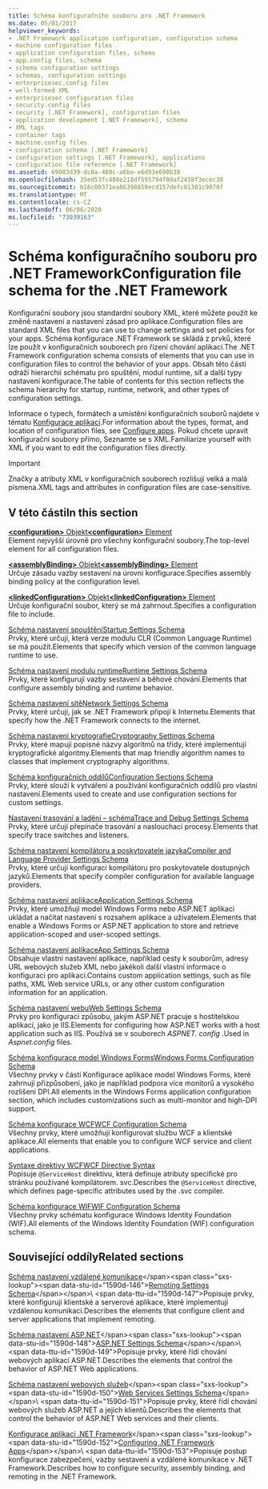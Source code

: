 ```yaml
---
title: Schéma konfiguračního souboru pro .NET Framework
ms.date: 05/01/2017
helpviewer_keywords:
- .NET Framework application configuration, configuration schema
- machine configuration files
- application configuration files, schema
- app.config files, schema
- schema configuration settings
- schemas, configuration settings
- enterprisesec.config files
- well-formed XML
- enterprisesec configuration files
- security.config files
- security [.NET Framework], configuration files
- application development [.NET Framework], schema
- XML tags
- container tags
- machine.config files
- configuration schema [.NET Framework]
- configuration settings [.NET Framework], applications
- configuration file reference [.NET Framework]
ms.assetid: 69003d39-dc8a-460c-a6be-e6d93e690b38
ms.openlocfilehash: 35ed53fc480e218df595794f80af2458f3ecec38
ms.sourcegitcommit: b16c00371ea06398859ecd157defc81301c9070f
ms.translationtype: MT
ms.contentlocale: cs-CZ
ms.lasthandoff: 06/06/2020
ms.locfileid: "73039163"
---
```

# <a name="configuration-file-schema-for-the-net-framework"></a><span data-ttu-id="1590d-102">Schéma konfiguračního souboru pro .NET Framework</span><span class="sxs-lookup"><span data-stu-id="1590d-102">Configuration file schema for the .NET Framework</span></span>

<span data-ttu-id="1590d-103">Konfigurační soubory jsou standardní soubory XML, které můžete použít ke změně nastavení a nastavení zásad pro aplikace.</span><span class="sxs-lookup"><span data-stu-id="1590d-103">Configuration files are standard XML files that you can use to change settings and set policies for your apps.</span></span> <span data-ttu-id="1590d-104">Schéma konfigurace .NET Framework se skládá z prvků, které lze použít v konfiguračních souborech pro řízení chování aplikací.</span><span class="sxs-lookup"><span data-stu-id="1590d-104">The .NET Framework configuration schema consists of elements that you can use in configuration files to control the behavior of your apps.</span></span> <span data-ttu-id="1590d-105">Obsah této části odráží hierarchii schématu pro spuštění, modul runtime, síť a další typy nastavení konfigurace.</span><span class="sxs-lookup"><span data-stu-id="1590d-105">The table of contents for this section reflects the schema hierarchy for startup, runtime, network, and other types of configuration settings.</span></span>

<span data-ttu-id="1590d-106">Informace o typech, formátech a umístění konfiguračních souborů najdete v tématu [Konfigurace aplikací](../index.md).</span><span class="sxs-lookup"><span data-stu-id="1590d-106">For information about the types, format, and location of configuration files, see [Configure apps](../index.md).</span></span> <span data-ttu-id="1590d-107">Pokud chcete upravit konfigurační soubory přímo, Seznamte se s XML.</span><span class="sxs-lookup"><span data-stu-id="1590d-107">Familiarize yourself with XML if you want to edit the configuration files directly.</span></span>

> [!IMPORTANT]
> <span data-ttu-id="1590d-108">Značky a atributy XML v konfiguračních souborech rozlišují velká a malá písmena.</span><span class="sxs-lookup"><span data-stu-id="1590d-108">XML tags and attributes in configuration files are case-sensitive.</span></span>

## <a name="in-this-section"></a><span data-ttu-id="1590d-109">V této části</span><span class="sxs-lookup"><span data-stu-id="1590d-109">In this section</span></span>

<span data-ttu-id="1590d-110">[**\<configuration>** Objekt](configuration-element.md)</span><span class="sxs-lookup"><span data-stu-id="1590d-110">[**\<configuration>** Element](configuration-element.md)</span></span>\
<span data-ttu-id="1590d-111">Element nejvyšší úrovně pro všechny konfigurační soubory.</span><span class="sxs-lookup"><span data-stu-id="1590d-111">The top-level element for all configuration files.</span></span>

<span data-ttu-id="1590d-112">[**\<assemblyBinding>** Objekt](assemblybinding-element-for-configuration.md)</span><span class="sxs-lookup"><span data-stu-id="1590d-112">[**\<assemblyBinding>** Element](assemblybinding-element-for-configuration.md)</span></span>\
<span data-ttu-id="1590d-113">Určuje zásadu vazby sestavení na úrovni konfigurace.</span><span class="sxs-lookup"><span data-stu-id="1590d-113">Specifies assembly binding policy at the configuration level.</span></span>

<span data-ttu-id="1590d-114">[**\<linkedConfiguration>** Objekt](linkedconfiguration-element.md)</span><span class="sxs-lookup"><span data-stu-id="1590d-114">[**\<linkedConfiguration>** Element](linkedconfiguration-element.md)</span></span>\
<span data-ttu-id="1590d-115">Určuje konfigurační soubor, který se má zahrnout.</span><span class="sxs-lookup"><span data-stu-id="1590d-115">Specifies a configuration file to include.</span></span>

<span data-ttu-id="1590d-116">[Schéma nastavení spouštění](./startup/index.md)</span><span class="sxs-lookup"><span data-stu-id="1590d-116">[Startup Settings Schema](./startup/index.md)</span></span>\
<span data-ttu-id="1590d-117">Prvky, které určují, která verze modulu CLR (Common Language Runtime) se má použít.</span><span class="sxs-lookup"><span data-stu-id="1590d-117">Elements that specify which version of the common language runtime to use.</span></span>

<span data-ttu-id="1590d-118">[Schéma nastavení modulu runtime](./runtime/index.md)</span><span class="sxs-lookup"><span data-stu-id="1590d-118">[Runtime Settings Schema](./runtime/index.md)</span></span>\
<span data-ttu-id="1590d-119">Prvky, které konfigurují vazby sestavení a běhové chování.</span><span class="sxs-lookup"><span data-stu-id="1590d-119">Elements that configure assembly binding and runtime behavior.</span></span>

<span data-ttu-id="1590d-120">[Schéma nastavení sítě](./network/index.md)</span><span class="sxs-lookup"><span data-stu-id="1590d-120">[Network Settings Schema](./network/index.md)</span></span>\
<span data-ttu-id="1590d-121">Prvky, které určují, jak se .NET Framework připojí k Internetu.</span><span class="sxs-lookup"><span data-stu-id="1590d-121">Elements that specify how the .NET Framework connects to the internet.</span></span>

<span data-ttu-id="1590d-122">[Schéma nastavení kryptografie](./cryptography/index.md)</span><span class="sxs-lookup"><span data-stu-id="1590d-122">[Cryptography Settings Schema](./cryptography/index.md)</span></span>\
<span data-ttu-id="1590d-123">Prvky, které mapují popisné názvy algoritmů na třídy, které implementují kryptografické algoritmy.</span><span class="sxs-lookup"><span data-stu-id="1590d-123">Elements that map friendly algorithm names to classes that implement cryptography algorithms.</span></span>

<span data-ttu-id="1590d-124">[Schéma konfiguračních oddílů](configuration-sections-schema.md)</span><span class="sxs-lookup"><span data-stu-id="1590d-124">[Configuration Sections Schema](configuration-sections-schema.md)</span></span>\
<span data-ttu-id="1590d-125">Prvky, které slouží k vytváření a používání konfiguračních oddílů pro vlastní nastavení.</span><span class="sxs-lookup"><span data-stu-id="1590d-125">Elements used to create and use configuration sections for custom settings.</span></span>

<span data-ttu-id="1590d-126">[Nastavení trasování a ladění – schéma](./trace-debug/index.md)</span><span class="sxs-lookup"><span data-stu-id="1590d-126">[Trace and Debug Settings Schema](./trace-debug/index.md)</span></span>\
<span data-ttu-id="1590d-127">Prvky, které určují přepínače trasování a naslouchací procesy.</span><span class="sxs-lookup"><span data-stu-id="1590d-127">Elements that specify trace switches and listeners.</span></span>

<span data-ttu-id="1590d-128">[Schéma nastavení kompilátoru a poskytovatele jazyka](./compiler/index.md)</span><span class="sxs-lookup"><span data-stu-id="1590d-128">[Compiler and Language Provider Settings Schema](./compiler/index.md)</span></span>\
<span data-ttu-id="1590d-129">Prvky, které určují konfiguraci kompilátoru pro poskytovatele dostupných jazyků.</span><span class="sxs-lookup"><span data-stu-id="1590d-129">Elements that specify compiler configuration for available language providers.</span></span>

<span data-ttu-id="1590d-130">[Schéma nastavení aplikace](application-settings-schema.md)</span><span class="sxs-lookup"><span data-stu-id="1590d-130">[Application Settings Schema](application-settings-schema.md)</span></span>\
<span data-ttu-id="1590d-131">Prvky, které umožňují model Windows Forms nebo ASP.NET aplikaci ukládat a načítat nastavení s rozsahem aplikace a uživatelem.</span><span class="sxs-lookup"><span data-stu-id="1590d-131">Elements that enable a Windows Forms or ASP.NET application to store and retrieve application-scoped and user-scoped settings.</span></span>

<span data-ttu-id="1590d-132">[Schéma nastavení aplikace](./appsettings/index.md)</span><span class="sxs-lookup"><span data-stu-id="1590d-132">[App Settings Schema](./appsettings/index.md)</span></span>\
<span data-ttu-id="1590d-133">Obsahuje vlastní nastavení aplikace, například cesty k souborům, adresy URL webových služeb XML nebo jakékoli další vlastní informace o konfiguraci pro aplikaci.</span><span class="sxs-lookup"><span data-stu-id="1590d-133">Contains custom application settings, such as file paths, XML Web service URLs, or any other custom configuration information for an application.</span></span>

<span data-ttu-id="1590d-134">[Schéma nastavení webu](./web/index.md)</span><span class="sxs-lookup"><span data-stu-id="1590d-134">[Web Settings Schema](./web/index.md)</span></span>\
<span data-ttu-id="1590d-135">Prvky pro konfiguraci způsobu, jakým ASP.NET pracuje s hostitelskou aplikací, jako je IIS.</span><span class="sxs-lookup"><span data-stu-id="1590d-135">Elements for configuring how ASP.NET works with a host application such as IIS.</span></span> <span data-ttu-id="1590d-136">Používá se v souborech *ASPNET. config* .</span><span class="sxs-lookup"><span data-stu-id="1590d-136">Used in *Aspnet.config* files.</span></span>

<span data-ttu-id="1590d-137">[Schéma konfigurace model Windows Forms](winforms/index.md)</span><span class="sxs-lookup"><span data-stu-id="1590d-137">[Windows Forms Configuration Schema](winforms/index.md)</span></span>\
<span data-ttu-id="1590d-138">Všechny prvky v části Konfigurace aplikace model Windows Forms, které zahrnují přizpůsobení, jako je například podpora více monitorů a vysokého rozlišení DPI.</span><span class="sxs-lookup"><span data-stu-id="1590d-138">All elements in the Windows Forms application configuration section, which includes customizations such as multi-monitor and high-DPI support.</span></span>

<span data-ttu-id="1590d-139">[Schéma konfigurace WCF](./wcf/index.md)</span><span class="sxs-lookup"><span data-stu-id="1590d-139">[WCF Configuration Schema](./wcf/index.md)</span></span>\
<span data-ttu-id="1590d-140">Všechny prvky, které umožňují konfigurovat službu WCF a klientské aplikace.</span><span class="sxs-lookup"><span data-stu-id="1590d-140">All elements that enable you to configure WCF service and client applications.</span></span>

<span data-ttu-id="1590d-141">[Syntaxe direktivy WCF](./wcf-directive/index.md)</span><span class="sxs-lookup"><span data-stu-id="1590d-141">[WCF Directive Syntax](./wcf-directive/index.md)</span></span>\
<span data-ttu-id="1590d-142">Popisuje `@ServiceHost` direktivu, která definuje atributy specifické pro stránku používané kompilátorem. svc.</span><span class="sxs-lookup"><span data-stu-id="1590d-142">Describes the `@ServiceHost` directive, which defines page-specific attributes used by the .svc compiler.</span></span>

<span data-ttu-id="1590d-143">[Schéma konfigurace WIF](windows-identity-foundation/index.md)</span><span class="sxs-lookup"><span data-stu-id="1590d-143">[WIF Configuration Schema](windows-identity-foundation/index.md)</span></span>\
<span data-ttu-id="1590d-144">Všechny prvky schématu konfigurace Windows Identity Foundation (WIF).</span><span class="sxs-lookup"><span data-stu-id="1590d-144">All elements of the Windows Identity Foundation (WIF) configuration schema.</span></span>

## <a name="related-sections"></a><span data-ttu-id="1590d-145">Související oddíly</span><span class="sxs-lookup"><span data-stu-id="1590d-145">Related sections</span></span>

<span data-ttu-id="1590d-146">[Schéma nastavení vzdálené komunikace](https://docs.microsoft.com/previous-versions/dotnet/netframework-4.0/z415cf9a(v=vs.100))</span><span class="sxs-lookup"><span data-stu-id="1590d-146">[Remoting Settings Schema](https://docs.microsoft.com/previous-versions/dotnet/netframework-4.0/z415cf9a(v=vs.100))</span></span>\
<span data-ttu-id="1590d-147">Popisuje prvky, které konfigurují klientské a serverové aplikace, které implementují vzdálenou komunikaci.</span><span class="sxs-lookup"><span data-stu-id="1590d-147">Describes the elements that configure client and server applications that implement remoting.</span></span>

<span data-ttu-id="1590d-148">[Schéma nastavení ASP.NET](https://docs.microsoft.com/previous-versions/dotnet/netframework-4.0/b5ysx397(v=vs.100))</span><span class="sxs-lookup"><span data-stu-id="1590d-148">[ASP.NET Settings Schema](https://docs.microsoft.com/previous-versions/dotnet/netframework-4.0/b5ysx397(v=vs.100))</span></span>\
<span data-ttu-id="1590d-149">Popisuje prvky, které řídí chování webových aplikací ASP.NET.</span><span class="sxs-lookup"><span data-stu-id="1590d-149">Describes the elements that control the behavior of ASP.NET Web applications.</span></span>

<span data-ttu-id="1590d-150">[Schéma nastavení webových služeb](https://docs.microsoft.com/previous-versions/dotnet/netframework-4.0/cctwteet(v=vs.100))</span><span class="sxs-lookup"><span data-stu-id="1590d-150">[Web Services Settings Schema](https://docs.microsoft.com/previous-versions/dotnet/netframework-4.0/cctwteet(v=vs.100))</span></span>\
<span data-ttu-id="1590d-151">Popisuje prvky, které řídí chování webových služeb ASP.NET a jejich klientů.</span><span class="sxs-lookup"><span data-stu-id="1590d-151">Describes the elements that control the behavior of ASP.NET Web services and their clients.</span></span>

<span data-ttu-id="1590d-152">[Konfigurace aplikací .NET Framework](https://docs.microsoft.com/previous-versions/dotnet/netframework-4.0/kza1yk3a(v=vs.100))</span><span class="sxs-lookup"><span data-stu-id="1590d-152">[Configuring .NET Framework Apps](https://docs.microsoft.com/previous-versions/dotnet/netframework-4.0/kza1yk3a(v=vs.100))</span></span>\
<span data-ttu-id="1590d-153">Popisuje postup konfigurace zabezpečení, vazby sestavení a vzdálené komunikace v .NET Framework.</span><span class="sxs-lookup"><span data-stu-id="1590d-153">Describes how to configure security, assembly binding, and remoting in the .NET Framework.</span></span>
